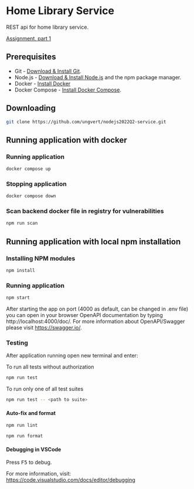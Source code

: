 # Home Library Service

REST api for home library service.

[Assignment, part 1](https://github.com/AlreadyBored/nodejs-assignments/blob/main/assignments/rest-service/assignment.md)
## Prerequisites

- Git - [Download & Install Git](https://git-scm.com/downloads).
- Node.js - [Download & Install Node.js](https://nodejs.org/en/download/) and the npm package manager.
- Docker - [Install Docker](https://docs.docker.com/engine/install/)
- Docker Compose - [Install Docker Compose](https://docs.docker.com/compose/install/).

## Downloading

```bash
git clone https://github.com/ungvert/nodejs2022Q2-service.git
```

## Running application with docker

### Running application 

```bash
docker compose up
```

### Stopping application 

```bash
docker compose down
```

### Scan backend docker file in registry for vulnerabilities 

```bash
npm run scan
```

## Running application with local npm installation

### Installing NPM modules

```bash
npm install
```

### Running application

```bash
npm start
```

After starting the app on port (4000 as default, can be changed in .env file) you can open
in your browser OpenAPI documentation by typing http://localhost:4000/doc/.
For more information about OpenAPI/Swagger please visit https://swagger.io/.

### Testing

After application running open new terminal and enter:

To run all tests without authorization

```bash
npm run test
```

To run only one of all test suites

```bash
npm run test -- <path to suite>
```

#### Auto-fix and format

```bash
npm run lint
```

```bash
npm run format
```

#### Debugging in VSCode

Press <kbd>F5</kbd> to debug.

For more information, visit: https://code.visualstudio.com/docs/editor/debugging
